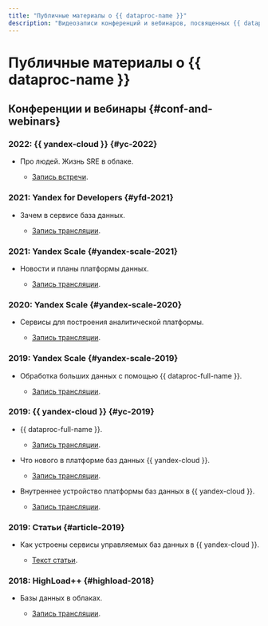 ```yaml
---
title: "Публичные материалы о {{ dataproc-name }}"
description: "Видеозаписи конференций и вебинаров, посвященных {{ dataproc-name }}."
---
```


# Публичные материалы о {{ dataproc-name }}

## Конференции и вебинары {#conf-and-webinars}

### 2022: {{ yandex-cloud }} {#yc-2022}

* Про людей. Жизнь SRE в облаке.

  * [Запись встречи](https://www.youtube.com/watch?v=8YwepbGf1WM).

### 2021: Yandex for Developers {#yfd-2021}

* Зачем в сервисе база данных.

  * [Запись трансляции](https://www.youtube.com/watch?v=cddm8I0UgjU).

### 2021: Yandex Scale {#yandex-scale-2021}

* Новости и планы платформы данных.

  * [Запись трансляции](https://www.youtube.com/watch?v=34azYnDBiYY).

### 2020: Yandex Scale {#yandex-scale-2020}

* Сервисы для построения аналитической платформы.

  * [Запись трансляции](https://www.youtube.com/watch?v=ErATbyw4LTs).

### 2019: Yandex Scale {#yandex-scale-2019}

* Обработка больших данных с помощью {{ dataproc-full-name }}.

  * [Запись трансляции](https://www.youtube.com/watch?v=th1N3m6DQ54).

### 2019: {{ yandex-cloud }} {#yc-2019}

* {{ dataproc-full-name }}.

  * [Запись трансляции](https://www.youtube.com/watch?v=PKJr-dJ3tu0).

* Что нового в платформе баз данных {{ yandex-cloud }}.

  * [Запись трансляции](https://www.youtube.com/watch?v=5OcUo3J4Wdc).

* Внутреннее устройство платформы баз данных в {{ yandex-cloud }}.

  * [Запись трансляции](https://www.youtube.com/watch?v=Cwdg425a_cw).

### 2019: Статьи {#article-2019}

* Как устроены сервисы управляемых баз данных в {{ yandex-cloud }}.

  * [Текст статьи](https://habr.com/ru/companies/yandex/articles/477860/).

### 2018: HighLoad++ {#highload-2018}

* Базы данных в облаках.

  * [Запись трансляции](https://www.youtube.com/watch?v=xyMN1EA9p5Y).
